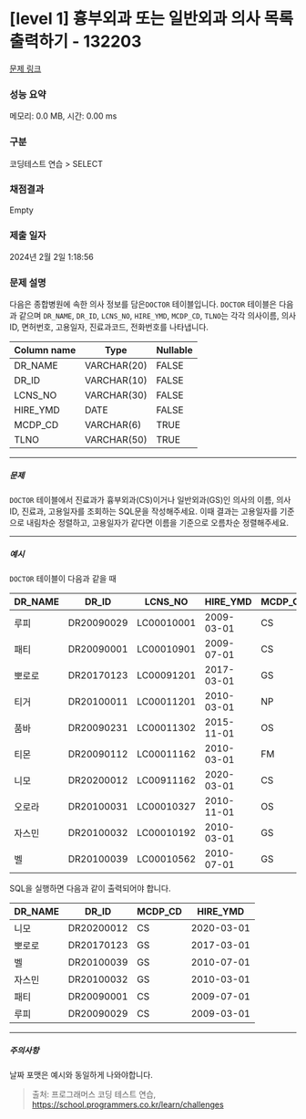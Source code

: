# [level 1] 흉부외과 또는 일반외과 의사 목록 출력하기 - 132203 

[문제 링크](https://school.programmers.co.kr/learn/courses/30/lessons/132203#qna) 

### 성능 요약

메모리: 0.0 MB, 시간: 0.00 ms

### 구분

코딩테스트 연습 > SELECT

### 채점결과

Empty

### 제출 일자

2024년 2월 2일 1:18:56

### 문제 설명

<p style="user-select: auto !important;">다음은 종합병원에 속한 의사 정보를 담은<code style="user-select: auto !important;">DOCTOR</code> 테이블입니다. <code style="user-select: auto !important;">DOCTOR</code> 테이블은 다음과 같으며 <code style="user-select: auto !important;">DR_NAME</code>, <code style="user-select: auto !important;">DR_ID</code>, <code style="user-select: auto !important;">LCNS_NO</code>, <code style="user-select: auto !important;">HIRE_YMD</code>, <code style="user-select: auto !important;">MCDP_CD</code>, <code style="user-select: auto !important;">TLNO</code>는 각각 의사이름, 의사ID, 면허번호, 고용일자, 진료과코드, 전화번호를 나타냅니다.</p>
<table class="table" style="user-select: auto !important;">
        <thead style="user-select: auto !important;"><tr style="user-select: auto !important;">
<th style="user-select: auto !important;">Column name</th>
<th style="user-select: auto !important;">Type</th>
<th style="user-select: auto !important;">Nullable</th>
</tr>
</thead>
        <tbody style="user-select: auto !important;"><tr style="user-select: auto !important;">
<td style="user-select: auto !important;">DR_NAME</td>
<td style="user-select: auto !important;">VARCHAR(20)</td>
<td style="user-select: auto !important;">FALSE</td>
</tr>
<tr style="user-select: auto !important;">
<td style="user-select: auto !important;">DR_ID</td>
<td style="user-select: auto !important;">VARCHAR(10)</td>
<td style="user-select: auto !important;">FALSE</td>
</tr>
<tr style="user-select: auto !important;">
<td style="user-select: auto !important;">LCNS_NO</td>
<td style="user-select: auto !important;">VARCHAR(30)</td>
<td style="user-select: auto !important;">FALSE</td>
</tr>
<tr style="user-select: auto !important;">
<td style="user-select: auto !important;">HIRE_YMD</td>
<td style="user-select: auto !important;">DATE</td>
<td style="user-select: auto !important;">FALSE</td>
</tr>
<tr style="user-select: auto !important;">
<td style="user-select: auto !important;">MCDP_CD</td>
<td style="user-select: auto !important;">VARCHAR(6)</td>
<td style="user-select: auto !important;">TRUE</td>
</tr>
<tr style="user-select: auto !important;">
<td style="user-select: auto !important;">TLNO</td>
<td style="user-select: auto !important;">VARCHAR(50)</td>
<td style="user-select: auto !important;">TRUE</td>
</tr>
</tbody>
      </table>
<hr style="user-select: auto !important;">

<h5 style="user-select: auto !important;">문제</h5>

<p style="user-select: auto !important;"><code style="user-select: auto !important;">DOCTOR</code> 테이블에서 진료과가 흉부외과(CS)이거나 일반외과(GS)인 의사의 이름, 의사ID, 진료과, 고용일자를 조회하는 SQL문을 작성해주세요. 이때 결과는 고용일자를 기준으로 내림차순 정렬하고, 고용일자가 같다면 이름을 기준으로 오름차순 정렬해주세요.</p>

<hr style="user-select: auto !important;">

<h5 style="user-select: auto !important;">예시</h5>

<p style="user-select: auto !important;"><code style="user-select: auto !important;">DOCTOR</code> 테이블이 다음과 같을 때</p>
<table class="table" style="user-select: auto !important;">
        <thead style="user-select: auto !important;"><tr style="user-select: auto !important;">
<th style="user-select: auto !important;">DR_NAME</th>
<th style="user-select: auto !important;">DR_ID</th>
<th style="user-select: auto !important;">LCNS_NO</th>
<th style="user-select: auto !important;">HIRE_YMD</th>
<th style="user-select: auto !important;">MCDP_CD</th>
<th style="user-select: auto !important;">TLNO</th>
</tr>
</thead>
        <tbody style="user-select: auto !important;"><tr style="user-select: auto !important;">
<td style="user-select: auto !important;">루피</td>
<td style="user-select: auto !important;">DR20090029</td>
<td style="user-select: auto !important;">LC00010001</td>
<td style="user-select: auto !important;">2009-03-01</td>
<td style="user-select: auto !important;">CS</td>
<td style="user-select: auto !important;">01085482011</td>
</tr>
<tr style="user-select: auto !important;">
<td style="user-select: auto !important;">패티</td>
<td style="user-select: auto !important;">DR20090001</td>
<td style="user-select: auto !important;">LC00010901</td>
<td style="user-select: auto !important;">2009-07-01</td>
<td style="user-select: auto !important;">CS</td>
<td style="user-select: auto !important;">01085220122</td>
</tr>
<tr style="user-select: auto !important;">
<td style="user-select: auto !important;">뽀로로</td>
<td style="user-select: auto !important;">DR20170123</td>
<td style="user-select: auto !important;">LC00091201</td>
<td style="user-select: auto !important;">2017-03-01</td>
<td style="user-select: auto !important;">GS</td>
<td style="user-select: auto !important;">01034969210</td>
</tr>
<tr style="user-select: auto !important;">
<td style="user-select: auto !important;">티거</td>
<td style="user-select: auto !important;">DR20100011</td>
<td style="user-select: auto !important;">LC00011201</td>
<td style="user-select: auto !important;">2010-03-01</td>
<td style="user-select: auto !important;">NP</td>
<td style="user-select: auto !important;">01034229818</td>
</tr>
<tr style="user-select: auto !important;">
<td style="user-select: auto !important;">품바</td>
<td style="user-select: auto !important;">DR20090231</td>
<td style="user-select: auto !important;">LC00011302</td>
<td style="user-select: auto !important;">2015-11-01</td>
<td style="user-select: auto !important;">OS</td>
<td style="user-select: auto !important;">01049840278</td>
</tr>
<tr style="user-select: auto !important;">
<td style="user-select: auto !important;">티몬</td>
<td style="user-select: auto !important;">DR20090112</td>
<td style="user-select: auto !important;">LC00011162</td>
<td style="user-select: auto !important;">2010-03-01</td>
<td style="user-select: auto !important;">FM</td>
<td style="user-select: auto !important;">01094622190</td>
</tr>
<tr style="user-select: auto !important;">
<td style="user-select: auto !important;">니모</td>
<td style="user-select: auto !important;">DR20200012</td>
<td style="user-select: auto !important;">LC00911162</td>
<td style="user-select: auto !important;">2020-03-01</td>
<td style="user-select: auto !important;">CS</td>
<td style="user-select: auto !important;">01089483921</td>
</tr>
<tr style="user-select: auto !important;">
<td style="user-select: auto !important;">오로라</td>
<td style="user-select: auto !important;">DR20100031</td>
<td style="user-select: auto !important;">LC00010327</td>
<td style="user-select: auto !important;">2010-11-01</td>
<td style="user-select: auto !important;">OS</td>
<td style="user-select: auto !important;">01098428957</td>
</tr>
<tr style="user-select: auto !important;">
<td style="user-select: auto !important;">자스민</td>
<td style="user-select: auto !important;">DR20100032</td>
<td style="user-select: auto !important;">LC00010192</td>
<td style="user-select: auto !important;">2010-03-01</td>
<td style="user-select: auto !important;">GS</td>
<td style="user-select: auto !important;">01023981922</td>
</tr>
<tr style="user-select: auto !important;">
<td style="user-select: auto !important;">벨</td>
<td style="user-select: auto !important;">DR20100039</td>
<td style="user-select: auto !important;">LC00010562</td>
<td style="user-select: auto !important;">2010-07-01</td>
<td style="user-select: auto !important;">GS</td>
<td style="user-select: auto !important;">01058390758</td>
</tr>
</tbody>
      </table>
<p style="user-select: auto !important;">SQL을 실행하면 다음과 같이 출력되어야 합니다.</p>
<table class="table" style="user-select: auto !important;">
        <thead style="user-select: auto !important;"><tr style="user-select: auto !important;">
<th style="user-select: auto !important;">DR_NAME</th>
<th style="user-select: auto !important;">DR_ID</th>
<th style="user-select: auto !important;">MCDP_CD</th>
<th style="user-select: auto !important;">HIRE_YMD</th>
</tr>
</thead>
        <tbody style="user-select: auto !important;"><tr style="user-select: auto !important;">
<td style="user-select: auto !important;">니모</td>
<td style="user-select: auto !important;">DR20200012</td>
<td style="user-select: auto !important;">CS</td>
<td style="user-select: auto !important;">2020-03-01</td>
</tr>
<tr style="user-select: auto !important;">
<td style="user-select: auto !important;">뽀로로</td>
<td style="user-select: auto !important;">DR20170123</td>
<td style="user-select: auto !important;">GS</td>
<td style="user-select: auto !important;">2017-03-01</td>
</tr>
<tr style="user-select: auto !important;">
<td style="user-select: auto !important;">벨</td>
<td style="user-select: auto !important;">DR20100039</td>
<td style="user-select: auto !important;">GS</td>
<td style="user-select: auto !important;">2010-07-01</td>
</tr>
<tr style="user-select: auto !important;">
<td style="user-select: auto !important;">자스민</td>
<td style="user-select: auto !important;">DR20100032</td>
<td style="user-select: auto !important;">GS</td>
<td style="user-select: auto !important;">2010-03-01</td>
</tr>
<tr style="user-select: auto !important;">
<td style="user-select: auto !important;">패티</td>
<td style="user-select: auto !important;">DR20090001</td>
<td style="user-select: auto !important;">CS</td>
<td style="user-select: auto !important;">2009-07-01</td>
</tr>
<tr style="user-select: auto !important;">
<td style="user-select: auto !important;">루피</td>
<td style="user-select: auto !important;">DR20090029</td>
<td style="user-select: auto !important;">CS</td>
<td style="user-select: auto !important;">2009-03-01</td>
</tr>
</tbody>
      </table>
<hr style="user-select: auto !important;">

<h5 style="user-select: auto !important;">주의사항</h5>

<p style="user-select: auto !important;">날짜 포맷은 예시와 동일하게 나와야합니다.</p>


> 출처: 프로그래머스 코딩 테스트 연습, https://school.programmers.co.kr/learn/challenges